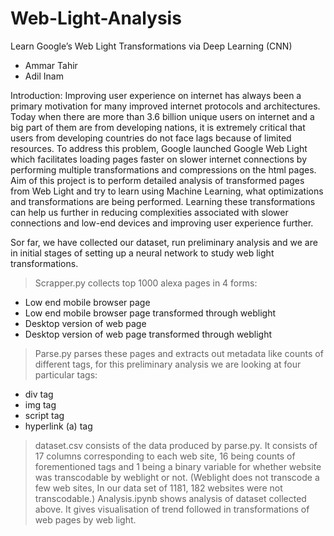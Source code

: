 # Web-Light-Analysis

Learn Google’s Web Light Transformations via Deep Learning (CNN)
- Ammar Tahir
- Adil Inam

Introduction:
Improving user experience on internet has always been a primary motivation for many improved internet protocols and architectures. Today when there are more than 3.6 billion unique users on internet and a big part of them are from developing nations, it is extremely critical that users from developing countries do not face lags because of limited resources. To address this problem, Google launched Google Web Light which facilitates loading pages faster on slower internet connections by performing multiple transformations and compressions on the html pages. Aim of this project is to perform detailed analysis of transformed pages from Web Light and try to learn using Machine Learning, what optimizations and transformations are being performed. Learning these transformations can help us further in reducing complexities associated with slower connections and low-end devices and improving user experience further.

Sor far, we have collected our dataset, run preliminary analysis and we are in initial stages of setting up a neural network to study web light transformations.
> Scrapper.py collects top 1000 alexa pages in 4 forms:  
* Low end mobile browser page
* Low end mobile browser page transformed through weblight
* Desktop version of web page
* Desktop version of web page transformed through weblight
> Parse.py parses these pages and extracts out metadata like counts of different tags, for this preliminary analysis we are looking at four particular tags:
* div tag
* img tag
* script tag
* hyperlink (a) tag
> dataset.csv consists of the data produced by parse.py. It consists of 17 columns corresponding to each web site, 16 being counts of forementioned tags and 1 being a binary variable for whether website was transcodable by weblight or not. (Weblight does not transcode a few web sites, In our data set of 1181, 182 websites were not transcodable.)
> Analysis.ipynb shows analysis of dataset collected above. It gives visualisation of trend followed in transformations of web pages by web light.
